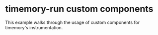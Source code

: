 # timemory-run custom components

This example walks through the usage of custom components for timemory's instrumentation.